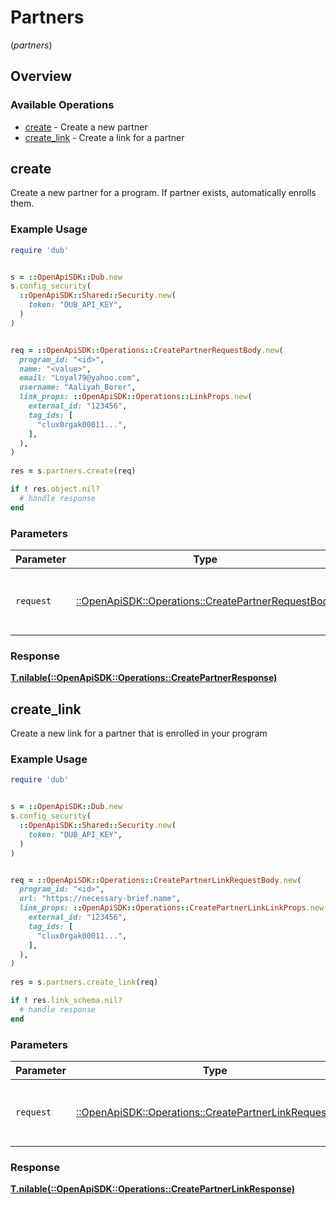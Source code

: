 # Partners
(*partners*)

## Overview

### Available Operations

* [create](#create) - Create a new partner
* [create_link](#create_link) - Create a link for a partner

## create

Create a new partner for a program. If partner exists, automatically enrolls them.

### Example Usage

```ruby
require 'dub'


s = ::OpenApiSDK::Dub.new
s.config_security(
  ::OpenApiSDK::Shared::Security.new(
    token: "DUB_API_KEY",
  )
)


req = ::OpenApiSDK::Operations::CreatePartnerRequestBody.new(
  program_id: "<id>",
  name: "<value>",
  email: "Loyal79@yahoo.com",
  username: "Aaliyah_Borer",
  link_props: ::OpenApiSDK::Operations::LinkProps.new(
    external_id: "123456",
    tag_ids: [
      "clux0rgak00011...",
    ],
  ),
)
    
res = s.partners.create(req)

if ! res.object.nil?
  # handle response
end

```

### Parameters

| Parameter                                                                                                 | Type                                                                                                      | Required                                                                                                  | Description                                                                                               |
| --------------------------------------------------------------------------------------------------------- | --------------------------------------------------------------------------------------------------------- | --------------------------------------------------------------------------------------------------------- | --------------------------------------------------------------------------------------------------------- |
| `request`                                                                                                 | [::OpenApiSDK::Operations::CreatePartnerRequestBody](../../models/operations/createpartnerrequestbody.md) | :heavy_check_mark:                                                                                        | The request object to use for the request.                                                                |

### Response

**[T.nilable(::OpenApiSDK::Operations::CreatePartnerResponse)](../../models/operations/createpartnerresponse.md)**



## create_link

Create a new link for a partner that is enrolled in your program

### Example Usage

```ruby
require 'dub'


s = ::OpenApiSDK::Dub.new
s.config_security(
  ::OpenApiSDK::Shared::Security.new(
    token: "DUB_API_KEY",
  )
)


req = ::OpenApiSDK::Operations::CreatePartnerLinkRequestBody.new(
  program_id: "<id>",
  url: "https://necessary-brief.name",
  link_props: ::OpenApiSDK::Operations::CreatePartnerLinkLinkProps.new(
    external_id: "123456",
    tag_ids: [
      "clux0rgak00011...",
    ],
  ),
)
    
res = s.partners.create_link(req)

if ! res.link_schema.nil?
  # handle response
end

```

### Parameters

| Parameter                                                                                                         | Type                                                                                                              | Required                                                                                                          | Description                                                                                                       |
| ----------------------------------------------------------------------------------------------------------------- | ----------------------------------------------------------------------------------------------------------------- | ----------------------------------------------------------------------------------------------------------------- | ----------------------------------------------------------------------------------------------------------------- |
| `request`                                                                                                         | [::OpenApiSDK::Operations::CreatePartnerLinkRequestBody](../../models/operations/createpartnerlinkrequestbody.md) | :heavy_check_mark:                                                                                                | The request object to use for the request.                                                                        |

### Response

**[T.nilable(::OpenApiSDK::Operations::CreatePartnerLinkResponse)](../../models/operations/createpartnerlinkresponse.md)**

